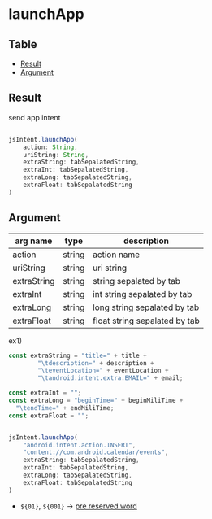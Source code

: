 # launchApp

Table
-----------------

* [Result](#result)
* [Argument](#argument)


## Result

send app intent


```js.js

jsIntent.launchApp(
	action: String,
	uriString: String,
	extraString: tabSepalatedString,
	extraInt: tabSepalatedString,
	extraLong: tabSepalatedString,
	extraFloat: tabSepalatedString
)

```

## Argument

| arg name | type | description |
| -------- | -------- | -------- |
| action | string | action name |
| uriString | string | uri string |
| extraString | string | string sepalated by tab |
| extraInt | string | int string sepalated by tab |
| extraLong | string | long string sepalated by tab |
| extraFloat | string | float string sepalated by tab |


ex1)

```js.js
const extraString = "title=" + title + 
		"\tdescription=" + description + 
		"\teventLocation=" + eventLocation +
		"\tandroid.intent.extra.EMAIL=" + email;

const extraInt = "";
const extraLong = "beginTime=" + beginMiliTime + 
  "\tendTime=" + endMiliTime;
const extraFloat = "";


jsIntent.launchApp(
	"android.intent.action.INSERT",
	"content://com.android.calendar/events",
	extraString: tabSepalatedString,
	extraInt: tabSepalatedString,
	extraLong: tabSepalatedString,
	extraFloat: tabSepalatedString
)

```
- `${01}`, `${001}` -> [pre reserved word](https://github.com/puutaro/CommandClick/blob/master/md/developer/js_pre_reserved_word.md)
